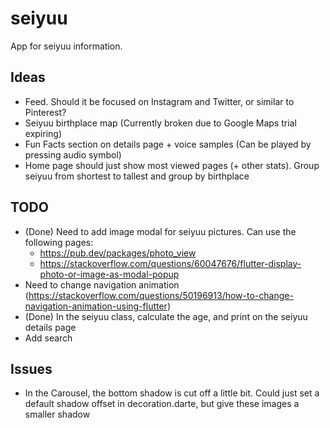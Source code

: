 # seiyuu

App for seiyuu information. 
## Ideas	
- Feed. Should it be focused on Instagram and Twitter, or similar to Pinterest?
- Seiyuu birthplace map (Currently broken due to Google Maps trial expiring)
- Fun Facts section on details page + voice samples (Can be played by pressing audio symbol) 
- Home page should just show most viewed pages (+ other stats). Group seiyuu from shortest to tallest and group by birthplace

## TODO
- (Done) Need to add image modal for seiyuu pictures. Can use the following pages:
	- https://pub.dev/packages/photo_view
	- https://stackoverflow.com/questions/60047676/flutter-display-photo-or-image-as-modal-popup
- Need to change navigation animation (https://stackoverflow.com/questions/50196913/how-to-change-navigation-animation-using-flutter)
- (Done) In the seiyuu class, calculate the age, and print on the seiyuu details page
- Add search


## Issues
- In the Carousel, the bottom shadow is cut off a little bit. Could just set a default shadow offset in decoration.darte, but give these images a smaller shadow

